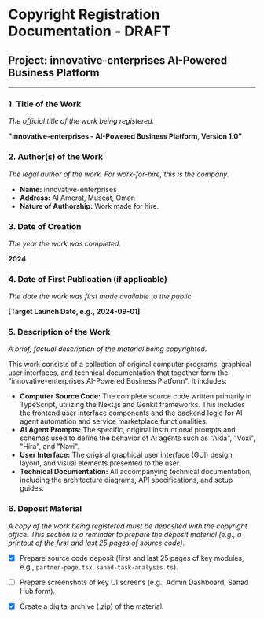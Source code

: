 
# Copyright Registration Documentation - DRAFT

## Project: innovative-enterprises AI-Powered Business Platform

---

### 1. Title of the Work
*The official title of the work being registered.*

**"innovative-enterprises - AI-Powered Business Platform, Version 1.0"**

### 2. Author(s) of the Work
*The legal author of the work. For work-for-hire, this is the company.*

- **Name:** innovative-enterprises
- **Address:** Al Amerat, Muscat, Oman
- **Nature of Authorship:** Work made for hire.

### 3. Date of Creation
*The year the work was completed.*

**2024**

### 4. Date of First Publication (if applicable)
*The date the work was first made available to the public.*

**[Target Launch Date, e.g., 2024-09-01]**

### 5. Description of the Work
*A brief, factual description of the material being copyrighted.*

This work consists of a collection of original computer programs, graphical user interfaces, and technical documentation that together form the "innovative-enterprises AI-Powered Business Platform". It includes:

- **Computer Source Code:** The complete source code written primarily in TypeScript, utilizing the Next.js and Genkit frameworks. This includes the frontend user interface components and the backend logic for AI agent automation and service marketplace functionalities.
- **AI Agent Prompts:** The specific, original instructional prompts and schemas used to define the behavior of AI agents such as "Aida", "Voxi", "Hira", and "Navi".
- **User Interface:** The original graphical user interface (GUI) design, layout, and visual elements presented to the user.
- **Technical Documentation:** All accompanying technical documentation, including the architecture diagrams, API specifications, and setup guides.

### 6. Deposit Material
*A copy of the work being registered must be deposited with the copyright office. This section is a reminder to prepare the deposit material (e.g., a printout of the first and last 25 pages of source code).*

- [x] Prepare source code deposit (first and last 25 pages of key modules, e.g., `partner-page.tsx`, `sanad-task-analysis.ts`).
- [ ] Prepare screenshots of key UI screens (e.g., Admin Dashboard, Sanad Hub form).
- [x] Create a digital archive (.zip) of the material.


